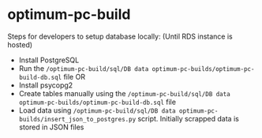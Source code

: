 # optimum-pc-build

Steps for developers to setup database locally:
(Until RDS instance is hosted)
- Install PostgreSQL
- Run the `/optimum-pc-build/sql/DB data optimum-pc-builds/optimum-pc-build-db.sql` file
OR
- Install psycopg2
- Create tables manually using the `/optimum-pc-build/sql/DB data optimum-pc-builds/optimum-pc-build-db.sql` file
- Load data using `/optimum-pc-build/sql/DB data optimum-pc-builds/insert_json_to_postgres.py` script. Initially scrapped data is stored in JSON files